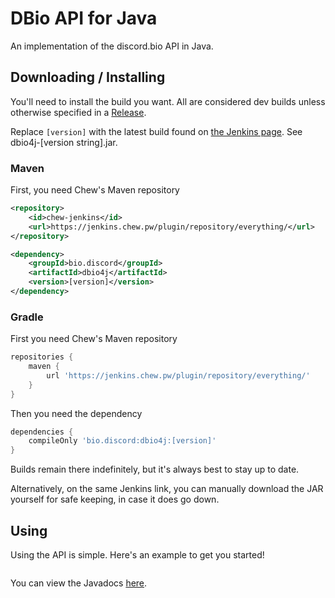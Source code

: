 # DBio API for Java

An implementation of the discord.bio API in Java.

## Downloading / Installing

You'll need to install the build you want. All are considered dev builds unless otherwise specified in a [Release](https://github.com/JavaAPIs/dbio4j/releases).

Replace `[version]` with the latest build found on [the Jenkins page](https://jenkins.chew.pw/job/JavaAPIs/job/dbio4j/lastSuccessfulBuild/). See dbio4j-[version string].jar.

### Maven

First, you need Chew's Maven repository
```xml
<repository>
    <id>chew-jenkins</id>
    <url>https://jenkins.chew.pw/plugin/repository/everything/</url>
</repository>
```
```xml
<dependency>
    <groupId>bio.discord</groupId>
    <artifactId>dbio4j</artifactId>
    <version>[version]</version>
</dependency>
```

### Gradle

First you need Chew's Maven repository
```groovy
repositories {
    maven {
        url 'https://jenkins.chew.pw/plugin/repository/everything/'
    }
}
```
Then you need the dependency
```groovy
dependencies {
    compileOnly 'bio.discord:dbio4j:[version]'
}
```

Builds remain there indefinitely, but it's always best to stay up to date.

Alternatively, on the same Jenkins link, you can manually download the JAR yourself for safe keeping, in case it does go down.

## Using

Using the API is simple. Here's an example to get you started!

```java
```

You can view the Javadocs [here](https://jenkins.chew.pw/job/JavaAPIs/job/dbio4j/javadoc/overview-summary.html).
